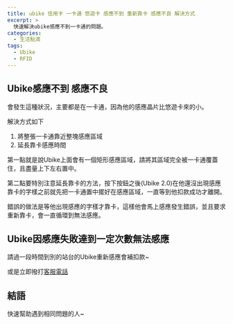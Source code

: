 ```yaml
---
title: ubike 信用卡 一卡通 悠遊卡 感應不到 重新靠卡 感應不良 解決方式
excerpt: >
  快速解決ubike感應不到一卡通的問題。
categories:
  - 生活點滴
tags:
  - Ubike
  - RFID
---
```

## Ubike感應不到 感應不良
會發生這種狀況，主要都是在一卡通，因為他的感應晶片比悠遊卡來的小。

解決方式如下
1. 將整張一卡通靠近整塊感應區域
2. 延長靠卡感應時間

第一點就是說Ubike上面會有一個矩形感應區域，請將其區域完全被一卡通覆蓋住，且盡量上下左右置中。

第二點要特別注意延長靠卡的方法，按下按鈕之後(Ubike 2.0)在他還沒出現感應靠卡的字樣之前就先把一卡通置中擺好在感應區域，一直等到他扣款成功才離開。

錯誤的做法是等他出現感應的字樣才靠卡，這樣他會馬上感應發生錯誤，並且要求重新靠卡，會一直循環到無法感應。

## Ubike因感應失敗達到一定次數無法感應

請過一段時間到別的站台的Ubike重新感應會補扣款~

或是立即撥打[客服電話](https://www.youbike.com.tw/region/main/customer-service/)

## 結語
快速幫助遇到相同問題的人~